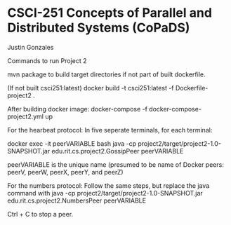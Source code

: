 # CSCI-251 Concepts of Parallel and Distributed Systems (CoPaDS)

Justin Gonzales

Commands to run Project 2

mvn package to build target directories if not part of built dockerfile.

(If not built csci251:latest) docker build -t csci251:latest -f Dockerfile-project2 .

After building docker image:
docker-compose -f docker-compose-project2.yml up

For the hearbeat protocol:
In five seperate terminals, for each terminal:

docker exec -it peerVARIABLE bash
java -cp project2/target/project2-1.0-SNAPSHOT.jar edu.rit.cs.project2.GossipPeer peerVARIABLE


peerVARIABLE is the unique name (presumed to be name of Docker peers: peerV, peerW, peerX, peerY, and peerZ)


For the numbers protocol:
Follow the same steps, but replace the java command with java -cp project2/target/project2-1.0-SNAPSHOT.jar edu.rit.cs.project2.NumbersPeer peerVARIABLE


Ctrl + C to stop a peer.